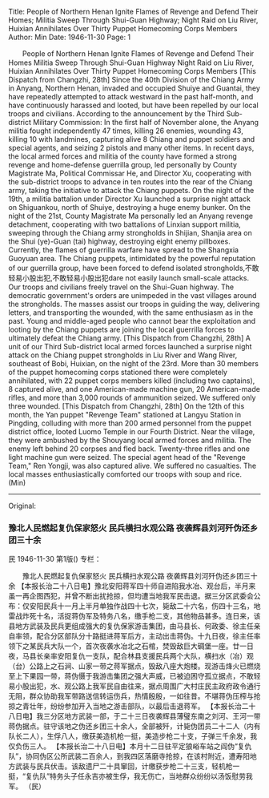 Title: People of Northern Henan Ignite Flames of Revenge and Defend Their Homes; Militia Sweep Through Shui-Guan Highway; Night Raid on Liu River, Huixian Annihilates Over Thirty Puppet Homecoming Corps Members
Author: Min
Date: 1946-11-30
Page: 1

　　People of Northern Henan Ignite Flames of Revenge and Defend Their Homes
    Militia Sweep Through Shui-Guan Highway
    Night Raid on Liu River, Huixian Annihilates Over Thirty Puppet Homecoming Corps Members
    [This Dispatch from Changzhi, 28th] Since the 40th Division of the Chiang Army in Anyang, Northern Henan, invaded and occupied Shuiye and Guantai, they have repeatedly attempted to attack westward in the past half-month, and have continuously harassed and looted, but have been repelled by our local troops and civilians. According to the announcement by the Third Sub-district Military Commission: In the first half of November alone, the Anyang militia fought independently 47 times, killing 26 enemies, wounding 43, killing 10 with landmines, capturing alive 8 Chiang and puppet soldiers and special agents, and seizing 2 pistols and many other items. In recent days, the local armed forces and militia of the county have formed a strong revenge and home-defense guerrilla group, led personally by County Magistrate Ma, Political Commissar He, and Director Xu, cooperating with the sub-district troops to advance in ten routes into the rear of the Chiang army, taking the initiative to attack the Chiang puppets. On the night of the 19th, a militia battalion under Director Xu launched a surprise night attack on Shiguankou, north of Shuiye, destroying a huge enemy bunker. On the night of the 21st, County Magistrate Ma personally led an Anyang revenge detachment, cooperating with two battalions of Linxian support militia, sweeping through the Chiang army strongholds in Shijian, Shanjia area on the Shui (ye)-Guan (tai) highway, destroying eight enemy pillboxes. Currently, the flames of guerrilla warfare have spread to the Shangxia Guoyuan area. The Chiang puppets, intimidated by the powerful reputation of our guerrilla group, have been forced to defend isolated strongholds,不敢轻易小股出犯,不敢轻易小股出犯dare not easily launch small-scale attacks. Our troops and civilians freely travel on the Shui-Guan highway. The democratic government's orders are unimpeded in the vast villages around the strongholds. The masses assist our troops in guiding the way, delivering letters, and transporting the wounded, with the same enthusiasm as in the past. Young and middle-aged people who cannot bear the exploitation and looting by the Chiang puppets are joining the local guerrilla forces to ultimately defeat the Chiang army.
    [This Dispatch from Changzhi, 28th] A unit of our Third Sub-district local armed forces launched a surprise night attack on the Chiang puppet strongholds in Liu River and Wang River, southeast of Bobi, Huixian, on the night of the 23rd. More than 30 members of the puppet homecoming corps stationed there were completely annihilated, with 22 puppet corps members killed (including two captains), 8 captured alive, and one American-made machine gun, 20 American-made rifles, and more than 3,000 rounds of ammunition seized. We suffered only three wounded.
    [This Dispatch from Changzhi, 28th] On the 12th of this month, the Yan puppet "Revenge Team" stationed at Langyu Station in Pingding, colluding with more than 200 armed personnel from the puppet district office, looted Luomo Temple in our Fourth District. Near the village, they were ambushed by the Shouyang local armed forces and militia. The enemy left behind 20 corpses and fled back. Twenty-three rifles and one light machine gun were seized. The special agent head of the "Revenge Team," Ren Yongji, was also captured alive. We suffered no casualties. The local masses enthusiastically comforted our troops with soup and rice.
    (Min)



<hr /> 

Original: 


### 豫北人民燃起复仇保家怒火  民兵横扫水观公路  夜袭辉县刘河歼伪还乡团三十余
民
1946-11-30
第1版()
专栏：

　　豫北人民燃起复仇保家怒火
    民兵横扫水观公路
    夜袭辉县刘河歼伪还乡团三十余
    【本报长治二十八日电】豫北安阳蒋军四十师自进陷我水冶、观台后，半月来虽一再企图西犯，并曾不断出扰抢掠，但均遭当地我军民击退。据三分区武委会公布：仅安阳民兵十一月上半月单独作战四十七次，毙敌二十六名，伤四十三名，地雷战炸死十名，活捉蒋伪军及特务八名，缴手枪二支，其他物品甚多。连日来，该县地方武装及民兵更组成强大的复仇保家游击集团，由马县长、何政委、徐主任亲自率领，配合分区部队分十路挺进蒋军后方，主动出击蒋伪。十九日夜，徐主任率领下之某民兵大队一个，首次夜袭水冶北之石棺，焚毁敌巨大碉堡一座。廿一日夜，马县长亲率安阳复仇一支队，配合林县支援民兵两个大队，横扫水（冶）观（台）公路上之石涧、山家一带之蒋军据点，毁敌八座大炮楼。现游击烽火已燃烧至上下果园一带，蒋伪慑于我游击集团之强大声威，已被迫困守孤立据点，不敢轻易小股出犯，水、观公路上我军民自由往来，据点周围广大村庄民主政府政令通行无阻，群众协助我军带路送信转运伤兵，热情殷殷，一如往昔。不堪蒋伪压榨与抢掠之青壮年，纷纷参加开入当地之游击部队，以最后击退蒋军。
    【本报长治二十八日电】我三分区地方武装一部，于二十三日夜袭辉县薄璧东南之刘河、王河一带蒋伪据点。驻守该地之伪还乡团三十余人，全部被歼，计毙伪团员二十二人（内有队长二人），生俘八人，缴获美造机枪一挺，美造步枪二十支，子弹三千余发，我仅负伤三人。
    【本报长治二十八日电】本月十二日驻平定狼峪车站之阎伪“复仇队”，协同伪区公所武装二百余人，到我四区落磨寺抢掠，在该村附近，遭寿阳地方武装与民兵伏击。该敌遗尸二十具窜回，计缴获步枪二十三支，轻机枪一挺，“复仇队”特务头子任永吉亦被生俘，我无伤亡，当地群众纷纷以汤饭慰劳我军。
    （民）
